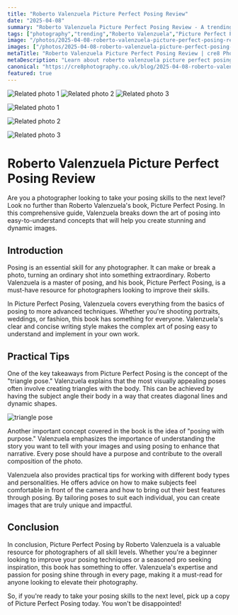 ```yaml
---
title: "Roberto Valenzuela Picture Perfect Posing Review"
date: "2025-04-08"
summary: "Roberto Valenzuela Picture Perfect Posing Review - A trending topic in photography."
tags: ["photography","trending","Roberto Valenzuela","Picture Perfect Posing","posing skills","triangle pose","posing with purpose","body types","personalities","composition","narrative"]
image: "/photos/2025-04-08-roberto-valenzuela-picture-perfect-posing-review-1.jpg"
images: ["/photos/2025-04-08-roberto-valenzuela-picture-perfect-posing-review-1.jpg","/photos/2025-04-08-roberto-valenzuela-picture-perfect-posing-review-2.jpg","/photos/2025-04-08-roberto-valenzuela-picture-perfect-posing-review-3.jpg"]
metaTitle: "Roberto Valenzuela Picture Perfect Posing Review | cre8 Photography"
metaDescription: "Learn about roberto valenzuela picture perfect posing review in photography with practical tips and insights."
canonical: "https://cre8photography.co.uk/blog/2025-04-08-roberto-valenzuela-picture-perfect-posing-review"
featured: true
---
```


<!-- Gallery as HTML -->

<div class="grid grid-cols-1 sm:grid-cols-2 md:grid-cols-3 gap-4">
  <img src="/photos/2025-04-08-roberto-valenzuela-picture-perfect-posing-review-1.jpg" alt="Related photo 1" class="w-full rounded-lg" />
<img src="/photos/2025-04-08-roberto-valenzuela-picture-perfect-posing-review-2.jpg" alt="Related photo 2" class="w-full rounded-lg" />
<img src="/photos/2025-04-08-roberto-valenzuela-picture-perfect-posing-review-3.jpg" alt="Related photo 3" class="w-full rounded-lg" />
</div>


<!-- Gallery as Markdown -->
![Related photo 1](/photos/2025-04-08-roberto-valenzuela-picture-perfect-posing-review-1.jpg)


![Related photo 2](/photos/2025-04-08-roberto-valenzuela-picture-perfect-posing-review-2.jpg)


![Related photo 3](/photos/2025-04-08-roberto-valenzuela-picture-perfect-posing-review-3.jpg)



# Roberto Valenzuela Picture Perfect Posing Review

Are you a photographer looking to take your posing skills to the next level? Look no further than Roberto Valenzuela's book, Picture Perfect Posing. In this comprehensive guide, Valenzuela breaks down the art of posing into easy-to-understand concepts that will help you create stunning and dynamic images.

## Introduction

Posing is an essential skill for any photographer. It can make or break a photo, turning an ordinary shot into something extraordinary. Roberto Valenzuela is a master of posing, and his book, Picture Perfect Posing, is a must-have resource for photographers looking to improve their skills.

In Picture Perfect Posing, Valenzuela covers everything from the basics of posing to more advanced techniques. Whether you're shooting portraits, weddings, or fashion, this book has something for everyone. Valenzuela's clear and concise writing style makes the complex art of posing easy to understand and implement in your own work.

## Practical Tips

One of the key takeaways from Picture Perfect Posing is the concept of the "triangle pose." Valenzuela explains that the most visually appealing poses often involve creating triangles with the body. This can be achieved by having the subject angle their body in a way that creates diagonal lines and dynamic shapes.

![triangle pose](/path/to/triangle-pose.jpg)

Another important concept covered in the book is the idea of "posing with purpose." Valenzuela emphasizes the importance of understanding the story you want to tell with your images and using posing to enhance that narrative. Every pose should have a purpose and contribute to the overall composition of the photo.

Valenzuela also provides practical tips for working with different body types and personalities. He offers advice on how to make subjects feel comfortable in front of the camera and how to bring out their best features through posing. By tailoring poses to suit each individual, you can create images that are truly unique and impactful.

## Conclusion

In conclusion, Picture Perfect Posing by Roberto Valenzuela is a valuable resource for photographers of all skill levels. Whether you're a beginner looking to improve your posing techniques or a seasoned pro seeking inspiration, this book has something to offer. Valenzuela's expertise and passion for posing shine through in every page, making it a must-read for anyone looking to elevate their photography.

So, if you're ready to take your posing skills to the next level, pick up a copy of Picture Perfect Posing today. You won't be disappointed!

